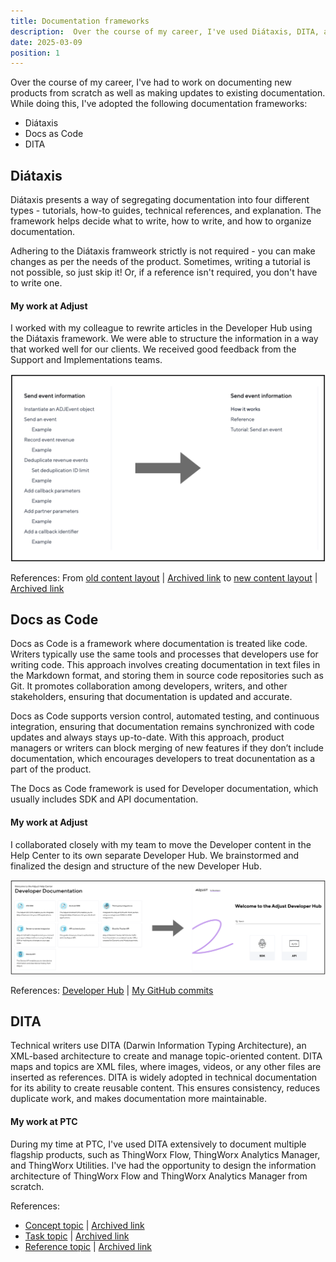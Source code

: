 ```yaml
---
title: Documentation frameworks
description:  Over the course of my career, I've used Diátaxis, DITA, and Docs as Code to structure and write documentation.
date: 2025-03-09
position: 1
---
```


Over the course of my career, I've had to work on documenting new products from scratch as well as making updates to existing documentation. While doing this, I've adopted the following documentation frameworks:
- Diátaxis
- Docs as Code
- DITA

## Diátaxis 

Diátaxis presents  a way of segregating documentation into four different types - tutorials, how-to guides, technical references, and explanation. The framework helps decide what to write, how to write, and how to organize documentation.

Adhering to the Diátaxis framweork strictly is not required - you can make changes as per the needs of the product. Sometimes, writing a tutorial is not possible, so just skip it! Or, if a reference isn't required, you don't have to write one.

#### My work at Adjust

I worked with my colleague to rewrite articles in the Developer Hub using the Diátaxis framework. We were able to structure the information in a way that worked well for our clients. We received good feedback from the Support and Implementations teams. 

![From old content layout to layout using the Diátaxis framework](./diataxis.jpeg)

References: From <a href="https://dev.adjust.com/en/sdk/android/features/events" target="_blank">old content layout</a> | <a href="https://archive.ph/hLb28" target="_blank">Archived link</a> to <a href="https://dev.adjust.com/en/sdk/adobe-extension/android/events" target="_blank">new content layout</a> | <a href="https://archive.ph/9Kou2" target="_blank">Archived link</a>

## Docs as Code

Docs as Code is a framework where documentation is treated like code. Writers typically use the same tools and processes that developers use for writing code. This approach involves creating documentation in text files in the Markdown format, and storing them in source code repositories such as Git. It promotes collaboration among developers, writers, and other stakeholders, ensuring that documentation is updated and accurate.

Docs as Code supports version control, automated testing, and continuous integration, ensuring that documentation remains synchronized with code updates and always stays up-to-date. With this approach, product managers or writers can block merging of new features if they don’t include documentation, which encourages developers to treat docunentation as a part of the product.

The Docs as Code framework is used for Developer documentation, which usually includes SDK and API documentation.
 
#### My work at Adjust

I collaborated closely with my team to move the Developer content in the Help Center to its own separate Developer Hub. We brainstormed and finalized the design and structure of the new Developer Hub.

![From Developer content in the Help Center to Developer Hub](./docs-as-code.jpeg)

References: <a href="https://dev.adjust.com/en" target="_blank">Developer Hub</a> | <a href="https://github.com/adjust/dev-docs/commits?author=KaihkashanAdjust" target="_blank">My GitHub commits</a>

## DITA

Technical writers use DITA (Darwin Information Typing Architecture), an XML-based architecture to create and manage topic-oriented content. 
DITA maps and topics are XML files, where images, videos, or any other files are inserted as references. DITA is widely adopted in technical documentation for its ability to create reusable content. This ensures consistency, reduces duplicate work, and makes documentation more maintainable.

#### My work at PTC

During my time at PTC, I've used DITA extensively to document multiple flagship products, such as ThingWorx Flow, ThingWorx Analytics Manager, and
ThingWorx Utilities. I've had the opportunity to design the information architecture of ThingWorx Flow and ThingWorx Analytics Manager from scratch.

References:

- <a href="https://support.ptc.com/help/thingworx_hc/thingworx_analytics_8/index.html#page/analytics/AnalysisServices_FlexibleScaling.html" target="_blank">Concept topic</a> | <a href="https://archive.today/OcWnW" target="_blank">Archived link</a>
- <a href="https://support.ptc.com/help/thingworx_hc/thingworx_8_hc/en/index.html#page/ThingWorx/Help/Integration_Orchestration/CustomAction85.html" target="_blank">Task topic</a> | <a href="https://archive.today/mCLKP" target="_blank">Archived link</a>
- <a href="https://support.ptc.com/help/thingworx_hc/thingworx_8_hc/en/index.html#page/ThingWorx/Help/Integration_Orchestration/InstallingTwxFlowPrerequisitesMSSQL.html" target="_blank">Reference topic</a> | <a href="https://archive.today/wrVI3" target="_blank">Archived link</a>